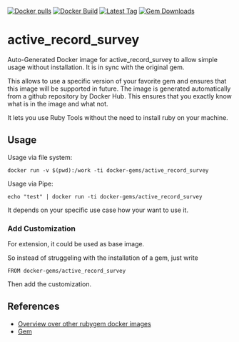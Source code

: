 [![Docker pulls](https://img.shields.io/docker/pulls/rubygem/active_record_survey.svg)](https://hub.docker.com/r/rubygem/active_record_survey/)
[![Docker Build](https://img.shields.io/docker/automated/rubygem/active_record_survey.svg)](https://hub.docker.com/r/rubygem/active_record_survey/)
[![Latest Tag](https://img.shields.io/github/tag/docker-rubygem/active_record_survey.svg)](https://hub.docker.com/r/rubygem/active_record_survey/)
[![Gem Downloads](https://img.shields.io/gem/dt/active_record_survey.svg)](https://rubygems.org/gems/active_record_survey/)
# active_record_survey

Auto-Generated Docker image for active_record_survey to allow simple usage without installation.
It is in sync with the original gem.

This allows to use a specific version of your favorite gem and ensures that this image will be supported in future.
The image is generated automatically from a github repository by Docker Hub.
This ensures that you exactly know what is in the image and what not.

It lets you use Ruby Tools without the need to install ruby on your machine.

## Usage

Usage via file system:

`docker run -v $(pwd):/work -ti docker-gems/active_record_survey`

Usage via Pipe:

`echo "test" | docker run -ti docker-gems/active_record_survey`

It depends on your specific use case how your want to use it.

### Add Customization

For extension, it could be used as base image.

So instead of struggeling with the installation of a gem, just write

`FROM docker-gems/active_record_survey`

Then add the customization.

## References

 - [Overview over other rubygem docker images](https://github.com/thinkbot/docker-rubygem)
 - [Gem](https://rubygems.org/gems/active_record_survey/)
